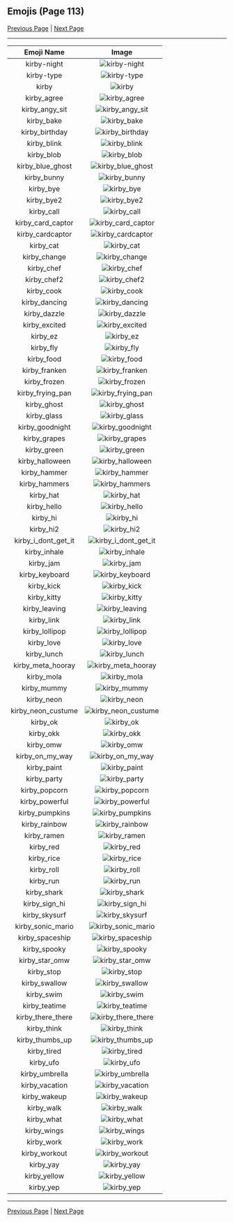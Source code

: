 
## Emojis (Page 113)

[Previous Page](/docs/hc/page-k-0112.md)
  | [Next Page](/docs/hc/page-k-0114.md)

<hr />

|Emoji Name|Image|
| :-: | :-: |
|kirby-night| ![kirby-night](/emojis/hc/kirby-night.jpg)|
|kirby-type| ![kirby-type](/emojis/hc/kirby-type.gif)|
|kirby| ![kirby](/emojis/hc/kirby.gif)|
|kirby_agree| ![kirby_agree](/emojis/hc/kirby_agree.png)|
|kirby_angy_sit| ![kirby_angy_sit](/emojis/hc/kirby_angy_sit.png)|
|kirby_bake| ![kirby_bake](/emojis/hc/kirby_bake.gif)|
|kirby_birthday| ![kirby_birthday](/emojis/hc/kirby_birthday.png)|
|kirby_blink| ![kirby_blink](/emojis/hc/kirby_blink.gif)|
|kirby_blob| ![kirby_blob](/emojis/hc/kirby_blob.png)|
|kirby_blue_ghost| ![kirby_blue_ghost](/emojis/hc/kirby_blue_ghost.gif)|
|kirby_bunny| ![kirby_bunny](/emojis/hc/kirby_bunny.gif)|
|kirby_bye| ![kirby_bye](/emojis/hc/kirby_bye.gif)|
|kirby_bye2| ![kirby_bye2](/emojis/hc/kirby_bye2.gif)|
|kirby_call| ![kirby_call](/emojis/hc/kirby_call.gif)|
|kirby_card_captor| ![kirby_card_captor](/emojis/hc/kirby_card_captor.gif)|
|kirby_cardcaptor| ![kirby_cardcaptor](/emojis/hc/kirby_cardcaptor.gif)|
|kirby_cat| ![kirby_cat](/emojis/hc/kirby_cat.gif)|
|kirby_change| ![kirby_change](/emojis/hc/kirby_change.gif)|
|kirby_chef| ![kirby_chef](/emojis/hc/kirby_chef.gif)|
|kirby_chef2| ![kirby_chef2](/emojis/hc/kirby_chef2.gif)|
|kirby_cook| ![kirby_cook](/emojis/hc/kirby_cook.gif)|
|kirby_dancing| ![kirby_dancing](/emojis/hc/kirby_dancing.gif)|
|kirby_dazzle| ![kirby_dazzle](/emojis/hc/kirby_dazzle.gif)|
|kirby_excited| ![kirby_excited](/emojis/hc/kirby_excited.gif)|
|kirby_ez| ![kirby_ez](/emojis/hc/kirby_ez.png)|
|kirby_fly| ![kirby_fly](/emojis/hc/kirby_fly.gif)|
|kirby_food| ![kirby_food](/emojis/hc/kirby_food.gif)|
|kirby_franken| ![kirby_franken](/emojis/hc/kirby_franken.gif)|
|kirby_frozen| ![kirby_frozen](/emojis/hc/kirby_frozen.png)|
|kirby_frying_pan| ![kirby_frying_pan](/emojis/hc/kirby_frying_pan.gif)|
|kirby_ghost| ![kirby_ghost](/emojis/hc/kirby_ghost.png)|
|kirby_glass| ![kirby_glass](/emojis/hc/kirby_glass.gif)|
|kirby_goodnight| ![kirby_goodnight](/emojis/hc/kirby_goodnight.gif)|
|kirby_grapes| ![kirby_grapes](/emojis/hc/kirby_grapes.gif)|
|kirby_green| ![kirby_green](/emojis/hc/kirby_green.gif)|
|kirby_halloween| ![kirby_halloween](/emojis/hc/kirby_halloween.jpg)|
|kirby_hammer| ![kirby_hammer](/emojis/hc/kirby_hammer.gif)|
|kirby_hammers| ![kirby_hammers](/emojis/hc/kirby_hammers.gif)|
|kirby_hat| ![kirby_hat](/emojis/hc/kirby_hat.gif)|
|kirby_hello| ![kirby_hello](/emojis/hc/kirby_hello.gif)|
|kirby_hi| ![kirby_hi](/emojis/hc/kirby_hi.png)|
|kirby_hi2| ![kirby_hi2](/emojis/hc/kirby_hi2.gif)|
|kirby_i_dont_get_it| ![kirby_i_dont_get_it](/emojis/hc/kirby_i_dont_get_it.gif)|
|kirby_inhale| ![kirby_inhale](/emojis/hc/kirby_inhale.png)|
|kirby_jam| ![kirby_jam](/emojis/hc/kirby_jam.gif)|
|kirby_keyboard| ![kirby_keyboard](/emojis/hc/kirby_keyboard.gif)|
|kirby_kick| ![kirby_kick](/emojis/hc/kirby_kick.gif)|
|kirby_kitty| ![kirby_kitty](/emojis/hc/kirby_kitty.png)|
|kirby_leaving| ![kirby_leaving](/emojis/hc/kirby_leaving.gif)|
|kirby_link| ![kirby_link](/emojis/hc/kirby_link.gif)|
|kirby_lollipop| ![kirby_lollipop](/emojis/hc/kirby_lollipop.png)|
|kirby_love| ![kirby_love](/emojis/hc/kirby_love.png)|
|kirby_lunch| ![kirby_lunch](/emojis/hc/kirby_lunch.gif)|
|kirby_meta_hooray| ![kirby_meta_hooray](/emojis/hc/kirby_meta_hooray.jpg)|
|kirby_mola| ![kirby_mola](/emojis/hc/kirby_mola.png)|
|kirby_mummy| ![kirby_mummy](/emojis/hc/kirby_mummy.jpg)|
|kirby_neon| ![kirby_neon](/emojis/hc/kirby_neon.gif)|
|kirby_neon_custume| ![kirby_neon_custume](/emojis/hc/kirby_neon_custume.jpg)|
|kirby_ok| ![kirby_ok](/emojis/hc/kirby_ok.gif)|
|kirby_okk| ![kirby_okk](/emojis/hc/kirby_okk.gif)|
|kirby_omw| ![kirby_omw](/emojis/hc/kirby_omw.png)|
|kirby_on_my_way| ![kirby_on_my_way](/emojis/hc/kirby_on_my_way.gif)|
|kirby_paint| ![kirby_paint](/emojis/hc/kirby_paint.gif)|
|kirby_party| ![kirby_party](/emojis/hc/kirby_party.gif)|
|kirby_popcorn| ![kirby_popcorn](/emojis/hc/kirby_popcorn.png)|
|kirby_powerful| ![kirby_powerful](/emojis/hc/kirby_powerful.png)|
|kirby_pumpkins| ![kirby_pumpkins](/emojis/hc/kirby_pumpkins.jpg)|
|kirby_rainbow| ![kirby_rainbow](/emojis/hc/kirby_rainbow.gif)|
|kirby_ramen| ![kirby_ramen](/emojis/hc/kirby_ramen.gif)|
|kirby_red| ![kirby_red](/emojis/hc/kirby_red.png)|
|kirby_rice| ![kirby_rice](/emojis/hc/kirby_rice.png)|
|kirby_roll| ![kirby_roll](/emojis/hc/kirby_roll.gif)|
|kirby_run| ![kirby_run](/emojis/hc/kirby_run.gif)|
|kirby_shark| ![kirby_shark](/emojis/hc/kirby_shark.jpg)|
|kirby_sign_hi| ![kirby_sign_hi](/emojis/hc/kirby_sign_hi.gif)|
|kirby_skysurf| ![kirby_skysurf](/emojis/hc/kirby_skysurf.gif)|
|kirby_sonic_mario| ![kirby_sonic_mario](/emojis/hc/kirby_sonic_mario.gif)|
|kirby_spaceship| ![kirby_spaceship](/emojis/hc/kirby_spaceship.gif)|
|kirby_spooky| ![kirby_spooky](/emojis/hc/kirby_spooky.gif)|
|kirby_star_omw| ![kirby_star_omw](/emojis/hc/kirby_star_omw.gif)|
|kirby_stop| ![kirby_stop](/emojis/hc/kirby_stop.png)|
|kirby_swallow| ![kirby_swallow](/emojis/hc/kirby_swallow.gif)|
|kirby_swim| ![kirby_swim](/emojis/hc/kirby_swim.gif)|
|kirby_teatime| ![kirby_teatime](/emojis/hc/kirby_teatime.jpg)|
|kirby_there_there| ![kirby_there_there](/emojis/hc/kirby_there_there.gif)|
|kirby_think| ![kirby_think](/emojis/hc/kirby_think.gif)|
|kirby_thumbs_up| ![kirby_thumbs_up](/emojis/hc/kirby_thumbs_up.png)|
|kirby_tired| ![kirby_tired](/emojis/hc/kirby_tired.png)|
|kirby_ufo| ![kirby_ufo](/emojis/hc/kirby_ufo.gif)|
|kirby_umbrella| ![kirby_umbrella](/emojis/hc/kirby_umbrella.gif)|
|kirby_vacation| ![kirby_vacation](/emojis/hc/kirby_vacation.gif)|
|kirby_wakeup| ![kirby_wakeup](/emojis/hc/kirby_wakeup.gif)|
|kirby_walk| ![kirby_walk](/emojis/hc/kirby_walk.gif)|
|kirby_what| ![kirby_what](/emojis/hc/kirby_what.png)|
|kirby_wings| ![kirby_wings](/emojis/hc/kirby_wings.gif)|
|kirby_work| ![kirby_work](/emojis/hc/kirby_work.gif)|
|kirby_workout| ![kirby_workout](/emojis/hc/kirby_workout.png)|
|kirby_yay| ![kirby_yay](/emojis/hc/kirby_yay.gif)|
|kirby_yellow| ![kirby_yellow](/emojis/hc/kirby_yellow.gif)|
|kirby_yep| ![kirby_yep](/emojis/hc/kirby_yep.png)|

<hr/>

[Previous Page](/docs/hc/page-k-0112.md)
  | [Next Page](/docs/hc/page-k-0114.md)